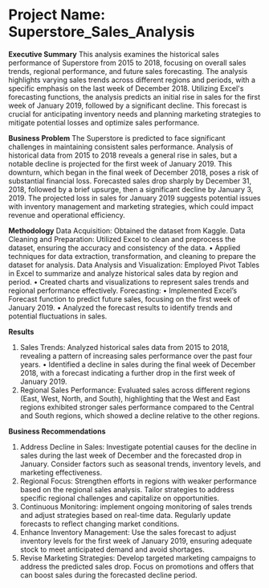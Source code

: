 # Project Name: Superstore_Sales_Analysis
**Executive Summary**
This analysis examines the historical sales performance of Superstore from 2015 to 2018, focusing on overall sales trends, regional performance, and future sales forecasting. The analysis highlights varying sales trends across different regions and periods, with a specific emphasis on the last week of December 2018. Utilizing Excel's forecasting functions, the analysis predicts an initial rise in sales for the first week of January 2019, followed by a significant decline. This forecast is crucial for anticipating inventory needs and planning marketing strategies to mitigate potential losses and optimize sales performance.

**Business Problem**
 The Superstore is predicted to face significant challenges in maintaining consistent sales performance. Analysis of historical data from 2015 to 2018 reveals a general rise in sales, but a notable decline is projected for the first week of January 2019. This downturn, which began in the final week of December 2018, poses a risk of substantial financial loss. Forecasted sales drop sharply by December 31, 2018, followed by a brief upsurge, then a significant decline by January 3, 2019. The projected loss in sales for January 2019 suggests potential issues with inventory management and marketing strategies, which could impact revenue and operational efficiency.
 
**Methodology** 
Data Acquisition:
Obtained the dataset from Kaggle.
Data Cleaning and Preparation:
Utilized Excel to clean and preprocess the dataset, ensuring the accuracy and consistency of the data.
•	Applied techniques for data extraction, transformation, and cleaning to prepare the dataset for analysis.
Data Analysis and Visualization:
Employed Pivot Tables in Excel to summarize and analyze historical sales data by region and period.
•	Created charts and visualizations to represent sales trends and regional performance effectively.
 Forecasting:
•	Implemented Excel’s Forecast function to predict future sales, focusing on the first week of January 2019.
•	Analyzed the forecast results to identify trends and potential fluctuations in sales.

**Results**
1.	Sales Trends:
Analyzed historical sales data from 2015 to 2018, revealing a pattern of increasing sales performance over the past four years.
•	Identified a decline in sales during the final week of December 2018, with a forecast indicating a further drop in the first week of January 2019.
2.	Regional Sales Performance:
Evaluated sales across different regions (East, West, North, and South), highlighting that the West and East regions exhibited stronger sales performance compared to the Central and South regions, which showed a decline relative to the other regions. 

**Business Recommendations**
1)	Address Decline in Sales: Investigate potential causes for the decline in sales during the last week of December and the forecasted drop in January. Consider factors such as seasonal trends, inventory levels, and marketing effectiveness.
2)	Regional Focus: Strengthen efforts in regions with weaker performance based on the regional sales analysis. Tailor strategies to address specific regional challenges and capitalize on opportunities.
3)	Continuous Monitoring: implement ongoing monitoring of sales trends and adjust strategies based on real-time data. Regularly update forecasts to reflect changing market conditions.
4)	 Enhance Inventory Management: Use the sales forecast to adjust inventory levels for the first week of January 2019, ensuring adequate stock to meet anticipated demand and avoid shortages.
5)	Revise Marketing Strategies: Develop targeted marketing campaigns to address the predicted sales drop. Focus on promotions and offers that can boost sales during the forecasted decline period.








